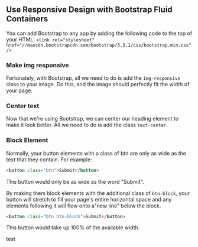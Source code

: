 ## Use Responsive Design with Bootstrap Fluid Containers
You can add Bootstrap to any app by adding the following code to the top of your HTML:
`<link rel="stylesheet" href="//maxcdn.bootstrapcdn.com/bootstrap/3.3.1/css/bootstrap.min.css"/>`

### Make img responsive
Fortunately, with Bootstrap, all we need to do is add the `img-responsive` class to your image. Do this, and the image should perfectly fit the width of your page.

### Center text 
Now that we're using Bootstrap, we can center our heading element to make it look better. All we need to do is add the class `text-center`.
### Block Element 
Normally, your button elements with a class of btn are only as wide as the text that they contain. For example:
```html
<button class="btn">Submit</button>
```
This button would only be as wide as the word "Submit".

By making them block elements with the additional class of `btn-block`, your button will stretch to fill your page's entire horizontal space and any elements following it will flow onto a"new line" below the block.
```html
<button class="btn btn-block">Submit</button>
```
This button would take up 100% of the available width.

test